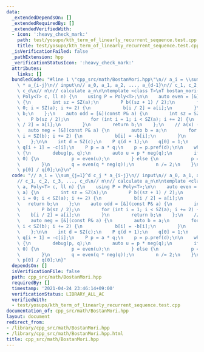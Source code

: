 ```yaml
---
data:
  _extendedDependsOn: []
  _extendedRequiredBy: []
  _extendedVerifiedWith:
  - icon: ':heavy_check_mark:'
    path: test/yosupo/kth_term_of_linearly_recurrent_sequence.test.cpp
    title: test/yosupo/kth_term_of_linearly_recurrent_sequence.test.cpp
  _isVerificationFailed: false
  _pathExtension: hpp
  _verificationStatusIcon: ':heavy_check_mark:'
  attributes:
    links: []
  bundledCode: "#line 1 \"cpp_src/math/BostanMori.hpp\"\n// a_i = \\sum_{j=1}^d c_j\
    \ * a_{i-j}\n// input\n// a_0, a_1, a_2, ..., a_{d-1}\n// c_1, c_2, c_3, ...,\
    \ c_d\n// n\n// calculate a_n\n\ntemplate <class T>\nT bostan_mori(Poly<T> a,\
    \ Poly<T> c, ll n) {\n    using P = Poly<T>;\n\n    auto even = [&](const P& a)\
    \ {\n        int sz = SZ(a);\n        P b((sz + 1) / 2);\n        for (int i =\
    \ 0; i < SZ(a); i += 2) {\n            b[i / 2] = a[i];\n        }\n        return\
    \ b;\n    };\n    auto odd = [&](const P& a) {\n        int sz = SZ(a);\n    \
    \    P b(sz / 2);\n        for (int i = 1; i < SZ(a); i += 2) {\n            b[i\
    \ / 2] = a[i];\n        }\n        return b;\n    };\n    // a(x) -> a(-x)\n \
    \   auto neg = [&](const P& a) {\n        auto b = a;\n        for (int i = 1;\
    \ i < SZ(b); i += 2) {\n            b[i] = -b[i];\n        }\n        return b;\n\
    \    };\n\n    int d = SZ(c);\n    P q(d + 1);\n    q[0] = 1;\n    rep(i, SZ(c))\
    \ q[i + 1] = -c[i];\n    P p = a * q;\n    p = p.pref(d);\n\n    while (n > 0)\
    \ {\n        debug(p, q);\n        auto u = p * neg(q);\n        if (n % 2 ==\
    \ 0) {\n            p = even(u);\n        } else {\n            p = odd(u);\n\
    \        }\n        q = even(q * neg(q));\n        n /= 2;\n    }\n    return\
    \ p[0] / q[0];\n}\n"
  code: "// a_i = \\sum_{j=1}^d c_j * a_{i-j}\n// input\n// a_0, a_1, a_2, ..., a_{d-1}\n\
    // c_1, c_2, c_3, ..., c_d\n// n\n// calculate a_n\n\ntemplate <class T>\nT bostan_mori(Poly<T>\
    \ a, Poly<T> c, ll n) {\n    using P = Poly<T>;\n\n    auto even = [&](const P&\
    \ a) {\n        int sz = SZ(a);\n        P b((sz + 1) / 2);\n        for (int\
    \ i = 0; i < SZ(a); i += 2) {\n            b[i / 2] = a[i];\n        }\n     \
    \   return b;\n    };\n    auto odd = [&](const P& a) {\n        int sz = SZ(a);\n\
    \        P b(sz / 2);\n        for (int i = 1; i < SZ(a); i += 2) {\n        \
    \    b[i / 2] = a[i];\n        }\n        return b;\n    };\n    // a(x) -> a(-x)\n\
    \    auto neg = [&](const P& a) {\n        auto b = a;\n        for (int i = 1;\
    \ i < SZ(b); i += 2) {\n            b[i] = -b[i];\n        }\n        return b;\n\
    \    };\n\n    int d = SZ(c);\n    P q(d + 1);\n    q[0] = 1;\n    rep(i, SZ(c))\
    \ q[i + 1] = -c[i];\n    P p = a * q;\n    p = p.pref(d);\n\n    while (n > 0)\
    \ {\n        debug(p, q);\n        auto u = p * neg(q);\n        if (n % 2 ==\
    \ 0) {\n            p = even(u);\n        } else {\n            p = odd(u);\n\
    \        }\n        q = even(q * neg(q));\n        n /= 2;\n    }\n    return\
    \ p[0] / q[0];\n}"
  dependsOn: []
  isVerificationFile: false
  path: cpp_src/math/BostanMori.hpp
  requiredBy: []
  timestamp: '2021-04-24 23:46:14+09:00'
  verificationStatus: LIBRARY_ALL_AC
  verifiedWith:
  - test/yosupo/kth_term_of_linearly_recurrent_sequence.test.cpp
documentation_of: cpp_src/math/BostanMori.hpp
layout: document
redirect_from:
- /library/cpp_src/math/BostanMori.hpp
- /library/cpp_src/math/BostanMori.hpp.html
title: cpp_src/math/BostanMori.hpp
---
```

